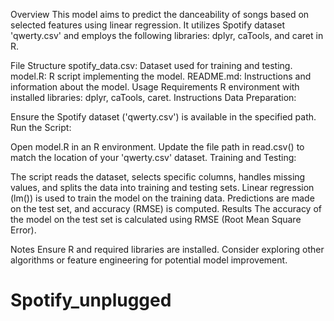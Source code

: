 Overview
This model aims to predict the danceability of songs based on selected features using linear regression. It utilizes Spotify dataset 'qwerty.csv' and employs the following libraries: dplyr, caTools, and caret in R.

File Structure
spotify_data.csv: Dataset used for training and testing.
model.R: R script implementing the model.
README.md: Instructions and information about the model.
Usage
Requirements
R environment with installed libraries: dplyr, caTools, caret.
Instructions
Data Preparation:

Ensure the Spotify dataset ('qwerty.csv') is available in the specified path.
Run the Script:

Open model.R in an R environment.
Update the file path in read.csv() to match the location of your 'qwerty.csv' dataset.
Training and Testing:

The script reads the dataset, selects specific columns, handles missing values, and splits the data into training and testing sets.
Linear regression (lm()) is used to train the model on the training data.
Predictions are made on the test set, and accuracy (RMSE) is computed.
Results
The accuracy of the model on the test set is calculated using RMSE (Root Mean Square Error).

Notes
Ensure R and required libraries are installed.
Consider exploring other algorithms or feature engineering for potential model improvement.
# Spotify_unplugged
